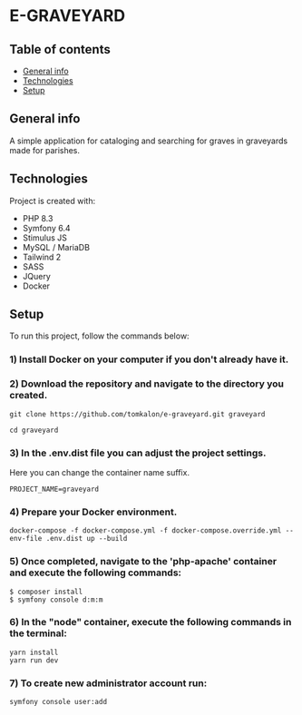 # E-GRAVEYARD

## Table of contents
* [General info](#general-info)
* [Technologies](#technologies)
* [Setup](#setup)

## General info
A simple application for cataloging and searching for graves in graveyards made for parishes.

## Technologies
Project is created with:
* PHP 8.3
* Symfony 6.4
* Stimulus JS
* MySQL / MariaDB
* Tailwind 2
* SASS
* JQuery
* Docker

## Setup
To run this project, follow the commands below:

### 1) Install Docker on your computer if you don't already have it.

### 2) Download the repository and navigate to the directory you created.

```
git clone https://github.com/tomkalon/e-graveyard.git graveyard

cd graveyard
```


### 3) In the .env.dist file you can adjust the project settings.

Here you can change the container name suffix.
```
PROJECT_NAME=graveyard
```

### 4) Prepare your Docker environment.

```
docker-compose -f docker-compose.yml -f docker-compose.override.yml --env-file .env.dist up --build
```

### 5) Once completed, navigate to the 'php-apache' container and execute the following commands:
```
$ composer install
$ symfony console d:m:m
```

### 6) In the "node" container, execute the following commands in the terminal:
```
yarn install
yarn run dev
```

### 7) To create new administrator account run:
```
symfony console user:add
```
